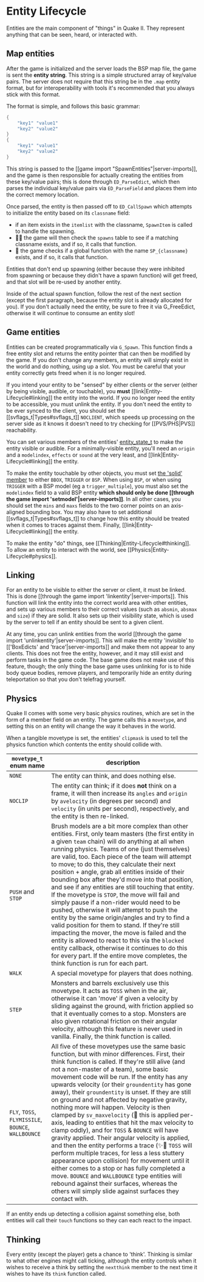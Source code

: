 # Entity Lifecycle

Entities are the main component of "things" in Quake II. They represent anything that can be seen, heard, or interacted with.

## Map entities

After the game is initialized and the server loads the BSP map file, the game is sent the **entity string**. This string is a simple structured array of key/value pairs. The server does not require that this string be in the `.map` entity format, but for interoperability with tools it's recommended that you always stick with this format.

The format is simple, and follows this basic grammar:

```as
{
    "key1" "value1"
    "key2" "value2"
}
{
    "key1" "value1"
    "key2" "value2"
}
```

This string is passed to the [[game import "SpawnEntities"|server-imports]], and the game is then responsible for actually creating the entities from these key/value pairs; this is done through `ED_ParseEdict`, which then parses the individual key/value pairs via `ED_ParseField` and places them into the correct memory location.

Once parsed, the entity is then passed off to `ED_CallSpawn` which attempts to initialize the entity based on its `classname` field:
* if an item exists in the `itemlist` with the classname, `SpawnItem` is called to handle the spawning.
* 🍦✨ the game will then check the `spawns` table to see if a matching classname exists, and if so, it calls that function.
* 🪽 the game checks if a global function with the name `SP_{classname}` exists, and if so, it calls that function.

Entities that don't end up spawning (either because they were inhibited from spawning or because they didn't have a spawn function) will get freed, and that slot will be re-used by another entity.

Inside of the actual spawn function, follow the rest of the next section (except the first paragraph, because the entity slot is already allocated for you). If you don't actually need the entity, be sure to free it via G_FreeEdict, otherwise it will continue to consume an entity slot!

## Game entities

Entities can be created programmatically via `G_Spawn`. This function finds a free entity slot and returns the entity pointer that can then be modified by the game. If you don't change any members, an entity will simply exist in the world and do nothing, using up a slot. You must be careful that your entity correctly gets freed when it is no longer required.

If you intend your entity to be "sensed" by either clients or the server (either by being visible, audible, or touchable), you **must** [[link|Entity-Lifecycle#linking]] the entity into the world. If you no longer need the entity to be accessible, you must unlink the entity. If you don't need the entity to be ever synced to the client, you should set the [[svflags_t\|Types#svflags_t]] `NOCLIENT`, which speeds up processing on the server side as it knows it doesn't need to try checking for [[PVS/PHS|PVS]] reachability.

You can set various members of the entities' [entity_state_t](../Types#entity_state_t) to make the entity visible or audible. For a minimally-visible entity, you'll need an `origin` and a `modelindex`, `effects` or `sound` at the very least, and [[link|Entity-Lifecycle#linking]] the entity.

To make the entity touchable by other objects, you must set [the 'solid' member](../Types#edict_t) to either `BBOX`, `TRIGGER` or `BSP`. When using `BSP`, or when using `TRIGGER` with a BSP model (eg a `trigger_multiple`), you must also set the `modelindex` field to a valid BSP entity **which should only be done [[through the game import 'setmodel'|server-imports]]**. In all other cases, you should set the `mins` and `maxs` fields to the two corner points on an axis-aligned bounding box. You may also have to set additional [[svflags_t\|Types#svflags_t]] to change how this entity should be treated when it comes to traces against them. Finally, [[link|Entity-Lifecycle#linking]] the entity.

To make the entity "do" things, see [[Thinking|Entity-Lifecycle#thinking]]. To allow an entity to interact with the world, see [[Physics|Entity-Lifecycle#physics]].

## Linking

For an entity to be visible to either the server or client, it must be linked. This is done [[through the game import 'linkentity'|server-imports]]. This function will link the entity into the correct world area with other entities, and sets up various members to their correct values (such as `absmin`, `absmax` and `size`) if they are solid. It also sets up their visibility state, which is used by the server to tell if an entity should be sent to a given client.

At any time, you can unlink entities from the world [[through the game import 'unlinkentity'|server-imports]]. This will make the entity 'invisible' to [['BoxEdicts' and 'trace'|server-imports]] and make them not appear to any clients. This does not free the entity, however, and it may still exist and perform tasks in the game code. The base game does not make use of this feature, though; the only thing the base game uses unlinking for is to hide body queue bodies, remove players, and temporarily hide an entity during teleportation so that you don't telefrag yourself.

## Physics

Quake II comes with some very basic physics routines, which are set in the form of a member field on an entity. The game calls this a `movetype`, and setting this on an entity will change the way it behaves in the world.

When a tangible movetype is set, the entities' `clipmask` is used to tell the physics function which contents the entity should collide with.

| `movetype_t` enum name | description |
| --- | --- |
| `NONE` | The entity can think, and does nothing else. |
| `NOCLIP` | The entity can think; if it does **not** think on a frame, it will then increase its `angles` and `origin` by `avelocity` (in degrees per second) and `velocity` (in units per second), respectively, and the entity is then re-linked. |
| `PUSH` and `STOP` | Brush models are a bit more complex than other entities. First, only team masters (the first entity in a given `team` chain) will do anything at all when running physics. Teams of one (just themselves) are valid, too. Each piece of the team will attempt to move; to do this, they calculate their next position + angle, grab all entities inside of their bounding box after they'd move into that position, and see if any entities are still touching that entity. If the movetype is `STOP`, the move will fail and simply pause if a non-rider would need to be pushed, otherwise it will attempt to push the entity by the same origin/angles and try to find a valid position for them to stand. If they're still impacting the mover, the move is failed and the entity is allowed to react to this via the `blocked` entity callback, otherwise it continues to do this for every part. If the entire move completes, the think function is run for each part. |
| `WALK` | A special movetype for players that does nothing. |
| `STEP` | Monsters and barrels exclusively use this movetype. It acts as `TOSS` when in the air, otherwise it can 'move' if given a velocity by sliding against the ground, with friction applied so that it eventually comes to a stop. Monsters are also given rotational friction on their angular velocity, although this feature is never used in vanilla. Finally, the think function is called. |
| `FLY`, `TOSS`, `FLYMISSILE`, `BOUNCE`, `WALLBOUNCE` | All five of these movetypes use the same basic function, but with minor differences. First, their think function is called. If they're still alive (and not a non-master of a team), some basic movement code will be run. If the entity has any upwards velocity (or their `groundentity` has gone away), their `groundentity` is unset. If they are still on ground and not affected by negative gravity, nothing more will happen. Velocity is then clamped by `sv_maxvelocity` (🍦 this is applied per-axis, leading to entities that hit the max velocity to clamp oddly), and for `TOSS` & `BOUNCE` will have gravity applied. Their angular velocity is applied, and then the entity performs a trace (✨🪽 `TOSS` will perform multiple traces, for less a less stuttery appearance upon collision) for movement until it either comes to a stop or has fully completed a move. `BOUNCE` and `WALLBOUNCE` type entities will rebound against their surfaces, whereas the others will simply slide against surfaces they contact with. |

If an entity ends up detecting a collision against something else, both entities will call their `touch` functions so they can each react to the impact.

## Thinking

Every entity (except the player) gets a chance to 'think'. Thinking is similar to what other engines might call ticking, although the entity controls when it wishes to receive a think by setting the `nextthink` member to the next time it wishes to have its `think` function called.